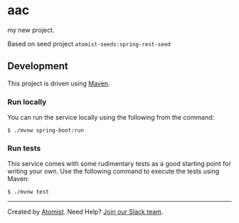 # aac
my new project.

Based on seed project `atomist-seeds:spring-rest-seed`

## Development

This project is driven using [Maven][mvn].

[mvn]: https://maven.apache.org/ (Maven)

### Run locally

You can run the service locally using the following from the command:

```
$ ./mvnw spring-boot:run
```

### Run tests

This service comes with some rudimentary tests as a good starting
point for writing your own.  Use the following command to execute the
tests using Maven:

```
$ ./mvnw test
```

---

Created by [Atomist][atomist].
Need Help?  [Join our Slack team][slack].

[atomist]: https://www.atomist.com/ (Atomist - How Teams Deliver Software)
[slack]: https://join.atomist.com/ (Atomist Community Slack Workspace)

